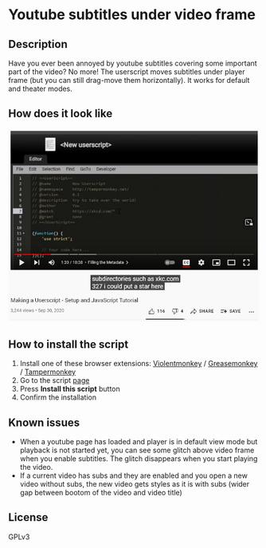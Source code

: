 # Youtube subtitles under video frame

## Description

Have you ever been annoyed by youtube subtitles covering some important part of the video? No more! The userscript moves subtitles under player frame (but you can still drag-move them horizontally). It works for default and theater modes. 

## How does it look like

![subtitles are below video player](./screenshot.png)

## How to install the script

1. Install one of these browser extensions: [Violentmonkey](https://violentmonkey.github.io/get-it/) / [Greasemonkey](https://www.greasespot.net/) / [Tampermonkey](https://tampermonkey.net/)
2. Go to the script [page](REPLACE_IT_WITH_THE_LINK_TO_YOUR_SCRIPT_ON_GREASYFORK.ORG)
3. Press **Install this script** button
4. Confirm the installation

## Known issues

- When a youtube page has loaded and player is in default view mode but playback is not started yet, you can see some glitch above video frame when you enable subtitles. The glitch disappears when you start playing the video.
- If a current video has subs and they are enabled and you open a new video without subs, the new video gets styles as it is with subs (wider gap between bootom of the video and video title)

## License

GPLv3